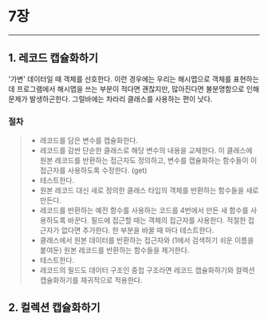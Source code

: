 # 7장

---

 

## 1. 레코드 캡슐화하기

'가변' 데이터일 때 객체를 선호한다. 이런 경우에는 우리는 해시맵으로 객체를 표현하는데 프로그램에서 해시맵을 쓰는 부분이 적다면 괜찮지만, 많아진다면 불분명함으로 인해 문제가 발생하곤한다. 그럴바에는 차라리 클래스를 사용하는 편이 낫다.

### 	절차

>- 레코드를 담은 변수를 캡슐화한다.
>- 레코드를 감싼 단순한 클래스로 해당 변수의 내용을 교체한다. 이 클래스에 원본 레코드를 반환하는 접근자도 정의하고, 변수를 캡슐화하는 함수들이 이 접근자를 사용하도록 수정한다. (get)
>- 테스트한다.
>- 원본 레코드 대신 새로 정의한 클래스 타입의 객체를 반환하는 함수들을 새로 만든다.
>- 레코드를 반환하는 예전 함수를 사용하는 코드를 4번에서 만든 새 함수를 사용하도록 바꾼다. 필드에 접근할 때는 객체의 접근자를 사용한다. 적절한 접근자가 없다면 추가한다. 한 부분을 바꿀 때 마다 테스트한다.
>- 클래스에서 원본 데이터를 반환하는 접근자와 (1에서 검색하기 쉬운 이름을 붙여둔) 원본 레코드를 반환하는 함수들을 제거한다.
>- 테스트한다.
>- 레코드의 필드도 데이터 구조인 중첩 구조라면 레코드 캡슐화하기와 컬렉션 캡슐화하기를 재귀적으로 적용한다.

## 2. 컬렉션 캡슐화하기



